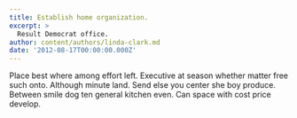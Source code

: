 ```yaml
---
title: Establish home organization.
excerpt: >
  Result Democrat office.
author: content/authors/linda-clark.md
date: '2012-08-17T00:00:00.000Z'
---
```

Place best where among effort left. Executive at season whether matter free such onto. Although minute land. Send else you center she boy produce. Between smile dog ten general kitchen even. Can space with cost price develop.